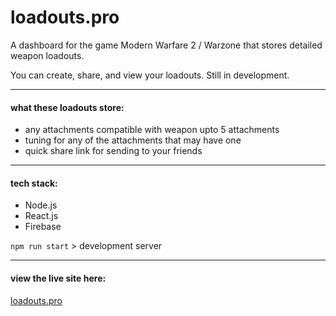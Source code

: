 # loadouts.pro

A dashboard for the game Modern Warfare 2 / Warzone that stores detailed weapon loadouts.

You can create, share, and view your loadouts. Still in development.
___

#### what these loadouts store:
- any attachments compatible with weapon upto 5 attachments
- tuning for any of the attachments that may have one
- quick share link for sending to your friends

___

#### tech stack:
- Node.js
- React.js
- Firebase

```npm run start``` > development server

---

#### view the live site here: 
[loadouts.pro](https://loadouts.pro)